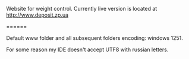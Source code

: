 Website for weight control. Currently live version is located at http://www.deposit.zp.ua

======

Default www folder and all subsequent folders encoding: windows 1251.

For some reason my IDE doesn't accept UTF8 with russian letters.